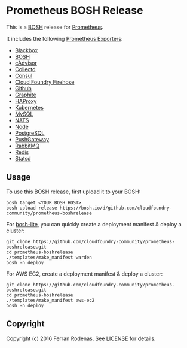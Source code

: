 # Prometheus BOSH Release

This is a [BOSH](http://bosh.io/) release for [Prometheus](https://prometheus.io/).

It includes the following [Prometheus Exporters](https://prometheus.io/docs/instrumenting/exporters/):
* [Blackbox](https://github.com/prometheus/blackbox_exporter)
* [BOSH](https://github.com/cloudfoundry-community/bosh_exporter)
* [cAdvisor](https://github.com/google/cadvisor)
* [Collectd](https://github.com/prometheus/collectd_exporter)
* [Consul](https://github.com/prometheus/consul_exporter)
* [Cloud Foundry Firehose](https://github.com/cloudfoundry-community/firehose_exporter)
* [Github](https://github.com/infinityworksltd/github-exporter)
* [Graphite](https://github.com/prometheus/graphite_exporter)
* [HAProxy](https://github.com/prometheus/haproxy_exporter)
* [Kubernetes](https://github.com/kubernetes/kube-state-metrics)
* [MySQL](https://github.com/prometheus/mysqld_exporter)
* [NATS](https://github.com/lovoo/nats_exporter)
* [Node](https://github.com/prometheus/node_exporter)
* [PostgreSQL](https://github.com/wrouesnel/postgres_exporter)
* [PushGateway](https://github.com/prometheus/pushgateway)
* [RabbitMQ](https://github.com/kbudde/rabbitmq_exporter)
* [Redis](https://github.com/oliver006/redis_exporter)
* [Statsd](https://github.com/prometheus/statsd_exporter)

## Usage

To use this BOSH release, first upload it to your BOSH:

```
bosh target <YOUR_BOSH_HOST>
bosh upload release https://bosh.io/d/github.com/cloudfoundry-community/prometheus-boshrelease
```

For [bosh-lite](https://github.com/cloudfoundry/bosh-lite), you can quickly create a deployment manifest & deploy a cluster:

```
git clone https://github.com/cloudfoundry-community/prometheus-boshrelease.git
cd prometheus-boshrelease
./templates/make_manifest warden
bosh -n deploy
```

For AWS EC2, create a deployment manifest & deploy a cluster:

```
git clone https://github.com/cloudfoundry-community/prometheus-boshrelease.git
cd prometheus-boshrelease
./templates/make_manifest aws-ec2
bosh -n deploy
```

## Copyright

Copyright (c) 2016 Ferran Rodenas. See [LICENSE](https://github.com/cloudfoundry-community/prometheus-boshrelease/blob/master/LICENSE) for details.
